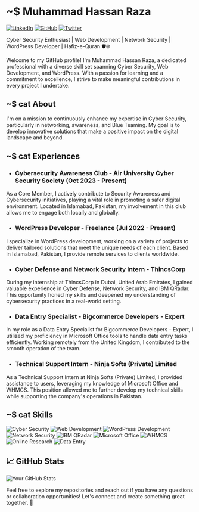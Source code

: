 # ~$ Muhammad Hassan Raza  
[![LinkedIn](https://img.shields.io/badge/-Muhammad%20Hassan%20Raza-blue?style=flat-square&logo=Linkedin&logoColor=white&link=https://www.linkedin.com/in/hassanraza30/)](https://www.linkedin.com/in/hassanraza30/) [![GitHub](https://img.shields.io/badge/-Muhammad%20Hassan%20Raza-black?style=flat-square&logo=GitHub&logoColor=white&link=https://github.com/TheWizard4k)](https://github.com/TheWizard4k) [![Twitter](https://img.shields.io/twitter/follow/hassan_raza_30?style=social)](https://twitter.com/hassan_raza_30/)

Cyber Security Enthusiast | Web Development | Network Security | WordPress Developer | Hafiz-e-Quran 🛡️🌐

Welcome to my GitHub profile! I'm Muhammad Hassan Raza, a dedicated professional with a diverse skill set spanning Cyber Security, Web Development, and WordPress. With a passion for learning and a commitment to excellence, I strive to make meaningful contributions in every project I undertake.

## ~$ cat About

I'm on a mission to continuously enhance my expertise in Cyber Security, particularly in networking, awareness, and Blue Teaming. My goal is to develop innovative solutions that make a positive impact on the digital landscape and beyond.

## ~$ cat Experiences

- ### Cybersecurity Awareness Club - Air University Cyber Security Society (Oct 2023 - Present)

As a Core Member, I actively contribute to Security Awareness and Cybersecurity initiatives, playing a vital role in promoting a safer digital environment. Located in Islamabad, Pakistan, my involvement in this club allows me to engage both locally and globally.

- ### WordPress Developer - Freelance (Jul 2022 - Present)

I specialize in WordPress development, working on a variety of projects to deliver tailored solutions that meet the unique needs of each client. Based in Islamabad, Pakistan, I provide remote services to clients worldwide.

- ### Cyber Defense and Network Security Intern - ThincsCorp 

During my internship at ThincsCorp in Dubai, United Arab Emirates, I gained valuable experience in Cyber Defense, Network Security, and IBM QRadar. This opportunity honed my skills and deepened my understanding of cybersecurity practices in a real-world setting.

- ### Data Entry Specialist - Bigcommerce Developers - Expert 

In my role as a Data Entry Specialist for Bigcommerce Developers - Expert, I utilized my proficiency in Microsoft Office tools to handle data entry tasks efficiently. Working remotely from the United Kingdom, I contributed to the smooth operation of the team.

- ### Technical Support Intern - Ninja Softs (Private) Limited 

As a Technical Support Intern at Ninja Softs (Private) Limited, I provided assistance to users, leveraging my knowledge of Microsoft Office and WHMCS. This position allowed me to further develop my technical skills while supporting the company's operations in Pakistan.

## ~$ cat Skills

![Cyber Security](https://img.shields.io/badge/-Cyber%20Security-008000?style=flat-square&logo=security&logoColor=white) ![Web Development](https://img.shields.io/badge/-Web%20Development-FF4500?style=flat-square&logo=html5&logoColor=white) ![WordPress Development](https://img.shields.io/badge/-WordPress%20Development-21759B?style=flat-square&logo=wordpress&logoColor=white) ![Network Security](https://img.shields.io/badge/-Network%20Security-0000FF?style=flat-square&logo=network&logoColor=white) ![IBM QRadar](https://img.shields.io/badge/-IBM%20QRadar-FF0000?style=flat-square&logo=ibm&logoColor=white) ![Microsoft Office](https://img.shields.io/badge/-Microsoft%20Office-0078D4?style=flat-square&logo=microsoft-office&logoColor=white) ![WHMCS](https://img.shields.io/badge/-WHMCS-FF6600?style=flat-square&logo=whmcs&logoColor=white) ![Online Research](https://img.shields.io/badge/-Online%20Research-808080?style=flat-square&logo=google&logoColor=white) ![Data Entry](https://img.shields.io/badge/-Data%20Entry-00BFFF?style=flat-square&logo=excel&logoColor=white)


## 📈 GitHub Stats

![Your GitHub Stats](https://github-readme-stats.vercel.app/api?username=TheWizard4k&show_icons=true&theme=radical)

Feel free to explore my repositories and reach out if you have any questions or collaboration opportunities! Let's connect and create something great together. 🚀
